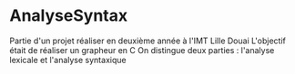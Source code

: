 # AnalyseSyntax
Partie d'un projet réaliser en deuxième année à l'IMT Lille Douai
L'objectif était de réaliser un grapheur en C
On distingue deux parties : l'analyse lexicale et l'analyse syntaxique
